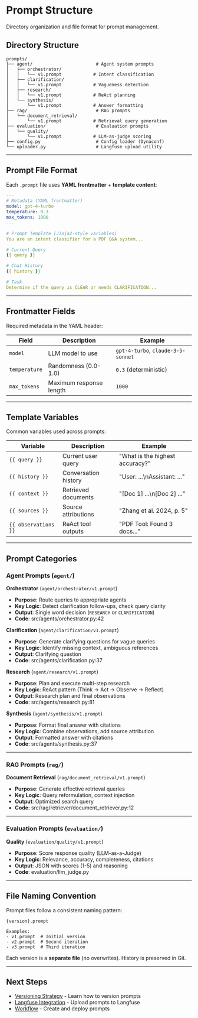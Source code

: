 # Prompt Structure

Directory organization and file format for prompt management.

## Directory Structure

```
prompts/
├── agent/                        # Agent system prompts
│   ├── orchestrator/
│   │   └── v1.prompt            # Intent classification
│   ├── clarification/
│   │   └── v1.prompt            # Vagueness detection
│   ├── research/
│   │   └── v1.prompt            # ReAct planning
│   └── synthesis/
│       └── v1.prompt            # Answer formatting
├── rag/                          # RAG prompts
│   └── document_retrieval/
│       └── v1.prompt            # Retrieval query generation
├── evaluation/                   # Evaluation prompts
│   └── quality/
│       └── v1.prompt            # LLM-as-judge scoring
├── config.py                     # Config loader (Dynaconf)
└── uploader.py                   # Langfuse upload utility
```

---

## Prompt File Format

Each `.prompt` file uses **YAML frontmatter** + **template content**:

```yaml
---
# Metadata (YAML frontmatter)
model: gpt-4-turbo
temperature: 0.3
max_tokens: 1000
---

# Prompt Template (Jinja2-style variables)
You are an intent classifier for a PDF Q&A system...

# Current Query
{{ query }}

# Chat History
{{ history }}

# Task
Determine if the query is CLEAR or needs CLARIFICATION...
```

---

## Frontmatter Fields

Required metadata in the YAML header:

| Field | Description | Example |
|-------|-------------|---------|
| `model` | LLM model to use | `gpt-4-turbo`, `claude-3-5-sonnet` |
| `temperature` | Randomness (0.0-1.0) | `0.3` (deterministic) |
| `max_tokens` | Maximum response length | `1000` |

---

## Template Variables

Common variables used across prompts:

| Variable | Description | Example |
|----------|-------------|---------|
| `{{ query }}` | Current user query | "What is the highest accuracy?" |
| `{{ history }}` | Conversation history | "User: ...\nAssistant: ..." |
| `{{ context }}` | Retrieved documents | "[Doc 1] ...\n[Doc 2] ..." |
| `{{ sources }}` | Source attributions | "Zhang et al. 2024, p. 5" |
| `{{ observations }}` | ReAct tool outputs | "PDF Tool: Found 3 docs..." |

---

## Prompt Categories

### Agent Prompts (`agent/`)

**Orchestrator** (`agent/orchestrator/v1.prompt`)
- **Purpose**: Route queries to appropriate agents
- **Key Logic**: Detect clarification follow-ups, check query clarity
- **Output**: Single word decision (`RESEARCH` or `CLARIFICATION`)
- **Code**: src/agents/orchestrator.py:42

**Clarification** (`agent/clarification/v1.prompt`)
- **Purpose**: Generate clarifying questions for vague queries
- **Key Logic**: Identify missing context, ambiguous references
- **Output**: Clarifying question
- **Code**: src/agents/clarification.py:37

**Research** (`agent/research/v1.prompt`)
- **Purpose**: Plan and execute multi-step research
- **Key Logic**: ReAct pattern (Think → Act → Observe → Reflect)
- **Output**: Research plan and final observations
- **Code**: src/agents/research.py:81

**Synthesis** (`agent/synthesis/v1.prompt`)
- **Purpose**: Format final answer with citations
- **Key Logic**: Combine observations, add source attribution
- **Output**: Formatted answer with citations
- **Code**: src/agents/synthesis.py:37

---

### RAG Prompts (`rag/`)

**Document Retrieval** (`rag/document_retrieval/v1.prompt`)
- **Purpose**: Generate effective retrieval queries
- **Key Logic**: Query reformulation, context injection
- **Output**: Optimized search query
- **Code**: src/rag/retriever/document_retriever.py:12

---

### Evaluation Prompts (`evaluation/`)

**Quality** (`evaluation/quality/v1.prompt`)
- **Purpose**: Score response quality (LLM-as-a-Judge)
- **Key Logic**: Relevance, accuracy, completeness, citations
- **Output**: JSON with scores (1-5) and reasoning
- **Code**: evaluation/llm_judge.py

---

## File Naming Convention

Prompt files follow a consistent naming pattern:

```
{version}.prompt

Examples:
- v1.prompt  # Initial version
- v2.prompt  # Second iteration
- v3.prompt  # Third iteration
```

Each version is a **separate file** (no overwrites). History is preserved in Git.

---

## Next Steps

- [Versioning Strategy](./versioning.md) - Learn how to version prompts
- [Langfuse Integration](./langfuse-integration.md) - Upload prompts to Langfuse
- [Workflow](./workflow.md) - Create and deploy prompts
